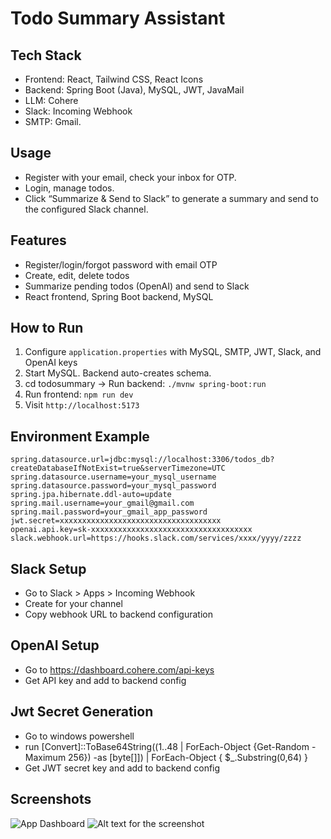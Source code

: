 # Todo Summary Assistant

## Tech Stack

- Frontend: React, Tailwind CSS, React Icons
- Backend: Spring Boot (Java), MySQL, JWT, JavaMail
- LLM: Cohere
- Slack: Incoming Webhook
- SMTP: Gmail.

## Usage

- Register with your email, check your inbox for OTP.
- Login, manage todos.
- Click “Summarize & Send to Slack” to generate a summary and send to the configured Slack channel.


## Features

- Register/login/forgot password with email OTP
- Create, edit, delete todos
- Summarize pending todos (OpenAI) and send to Slack
- React frontend, Spring Boot backend, MySQL

## How to Run

1. Configure `application.properties` with MySQL, SMTP, JWT, Slack, and OpenAI keys
2. Start MySQL. Backend auto-creates schema.
3. cd todosummary -> Run backend: `./mvnw spring-boot:run`
4. Run frontend: `npm run dev`
5. Visit `http://localhost:5173`

## Environment Example

```
spring.datasource.url=jdbc:mysql://localhost:3306/todos_db?createDatabaseIfNotExist=true&serverTimezone=UTC
spring.datasource.username=your_mysql_username
spring.datasource.password=your_mysql_password
spring.jpa.hibernate.ddl-auto=update
spring.mail.username=your_gmail@gmail.com
spring.mail.password=your_gmail_app_password
jwt.secret=xxxxxxxxxxxxxxxxxxxxxxxxxxxxxxxxxxxx
openai.api.key=sk-xxxxxxxxxxxxxxxxxxxxxxxxxxxxxxxxxxxx
slack.webhook.url=https://hooks.slack.com/services/xxxx/yyyy/zzzz
```

## Slack Setup

- Go to Slack > Apps > Incoming Webhook
- Create for your channel
- Copy webhook URL to backend configuration

## OpenAI Setup

- Go to https://dashboard.cohere.com/api-keys
- Get API key and add to backend config


## Jwt Secret Generation

- Go to windows powershell
- run [Convert]::ToBase64String((1..48 | ForEach-Object {Get-Random -Maximum 256}) -as [byte[]]) | ForEach-Object { $_.Substring(0,64) }
- Get JWT secret key and add to backend config


## Screenshots

![App Dashboard](https://www.citypng.com/public/uploads/preview/hd-blue-and-white-square-facebook-fb-logo-70175169479235560lh86s7jg.png)
![Alt text for the screenshot](https://www.citypng.com/public/uploads/preview/hd-blue-and-white-square-facebook-fb-logo-70175169479235560lh86s7jg.png)
